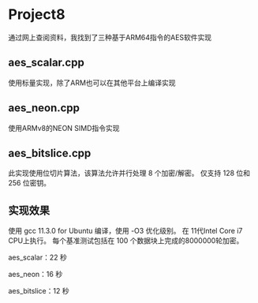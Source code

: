 # Project8

通过网上查阅资料，我找到了三种基于ARM64指令的AES软件实现

## aes_scalar.cpp

使用标量实现，除了ARM也可以在其他平台上编译实现

## aes_neon.cpp

使用ARMv8的NEON SIMD指令实现

## aes_bitslice.cpp

此实现使用位切片算法，该算法允许并行处理 8 个加密/解密。 仅支持 128 位和 256 位密钥。

## 实现效果

使用 gcc 11.3.0 for Ubuntu 编译，使用 -O3 优化级别。 在 11代Intel Core i7 CPU上执行。 每个基准测试包括在 100 个数据块上完成的8000000轮加密。

aes_scalar：22 秒

aes_neon：16 秒

aes_bitslice：12 秒
